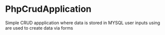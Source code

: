 # PhpCrudApplication
 Simple CRUD appplication where data is stored in MYSQL user inputs using are used to create data via forms
